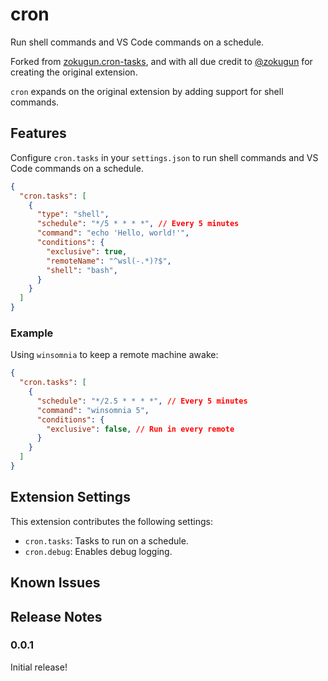 # cron

Run shell commands and VS Code commands on a schedule.

Forked from
[zokugun.cron-tasks](https://marketplace.visualstudio.com/items?itemName=zokugun.cron-tasks), and
with all due credit to [@zokugun](https://github.com/zokugun) for creating the original extension.

`cron` expands on the original extension by adding support for shell commands.

## Features

Configure `cron.tasks` in your `settings.json` to run shell commands and VS Code commands on a schedule.

```json
{
  "cron.tasks": [
    {
      "type": "shell",
      "schedule": "*/5 * * * *", // Every 5 minutes
      "command": "echo 'Hello, world!'",
      "conditions": {
        "exclusive": true,
        "remoteName": "^wsl(-.*)?$",
        "shell": "bash",
      }
    }
  ]
}
```

### Example

Using `winsomnia` to keep a remote machine awake:

```json
{
  "cron.tasks": [
    {
      "schedule": "*/2.5 * * * *", // Every 5 minutes
      "command": "winsomnia 5",
      "conditions": {
        "exclusive": false, // Run in every remote
      }
    }
  ]
}
```

## Extension Settings

This extension contributes the following settings:

* `cron.tasks`: Tasks to run on a schedule.
* `cron.debug`: Enables debug logging.

## Known Issues

## Release Notes

### 0.0.1

Initial release!
